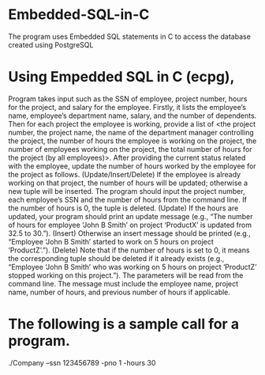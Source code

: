# Embedded-SQL-in-C
The program uses Embedded SQL statements in C to access the database created using PostgreSQL 
# Using Empedded SQL in C (ecpg), 
Program takes input such as the SSN of employee, project number, hours for the project, and salary for the employee.
Firstly, it lists the employee’s name, employee’s department name, salary, and the number of dependents. 
Then for each project the employee is working, provide a list of &lt;the project number, the project name, the name of the department manager controlling the project, the number of hours the employee is working on the project, the number of employees working on the project, the total number of hours for the project (by all employees)>. 
After providing the current status related with the employee, update the number of hours worked by the employee for the project as follows.
(Update/Insert/Delete) If the employee is already working on that project, the number of hours will be updated; otherwise a new tuple will be inserted. The program should input the project number, each employee’s SSN and the number of hours from the command line. If the number of hours is 0, the tuple is deleted.
(Update) If the hours are updated, your program should print an update message (e.g., “The number of hours for employee ‘John B Smith’ on project ‘ProductX’ is updated from 32.5 to 30.”).
(Insert) Otherwise an insert message should be printed (e.g., “Employee ‘John B Smith’ started to work on 5 hours on project ‘ProductZ’.”). 
(Delete) Note that if the number of hours is set to 0, it means the corresponding tuple should be deleted if it already exists (e.g., “Employee ‘John B Smith’ who was working on 5 hours on project ‘ProductZ’ stopped working on this project.”). The parameters will be read from the command line. The message must include the employee name, project name, number of hours, and previous number of hours if applicable.
# The following is a sample call for a program. 
./Company –ssn 123456789 -pno 1 -hours 30
